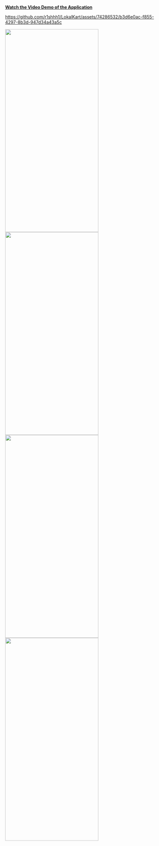 [**Watch the Video Demo of the Application**](https://youtu.be/IlqmWLIbduU)

https://github.com/r1shhh1/LokalKart/assets/74286532/b3d6e0ac-f855-4297-8b3d-947d34a43a5c

<img src="https://github.com/r1shhh1/LokalKart/assets/74286532/5b6db69f-b6bd-4661-b078-d82d893653f2" width="300" height="650" />
<img src="https://github.com/r1shhh1/LokalKart/assets/74286532/b6a52fb6-ff88-4b50-af63-fb8189ec64d0" width="300" height="650" />
<img src="https://github.com/r1shhh1/LokalKart/assets/74286532/0690fe9e-ebce-41b3-81fe-3f80f0711a6e" width="300" height="650" />
<img src="https://github.com/r1shhh1/LokalKart/assets/74286532/0179e0ad-b0e5-4c89-8739-321d8bf3ad82" width="300" height="650" />
